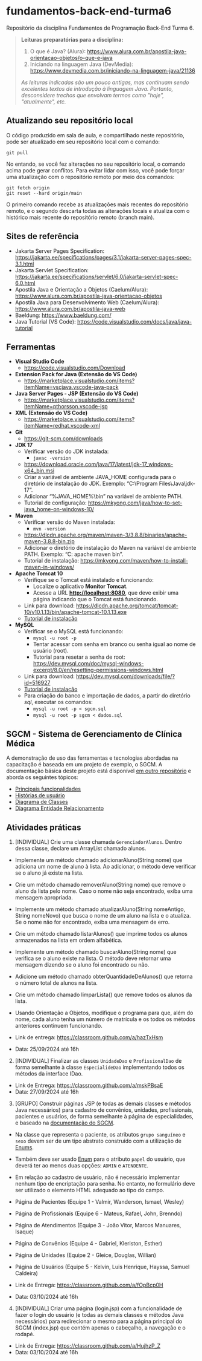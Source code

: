 # fundamentos-back-end-turma6
Repositório da disciplina Fundamentos de Programação Back-End Turma 6.

> **Leituras preparatórias para a disciplina:**
>
> 1. O que é Java? (Alura): <https://www.alura.com.br/apostila-java-orientacao-objetos/o-que-e-java>
> 2. Iniciando na linguagem Java
 (DevMedia): <https://www.devmedia.com.br/iniciando-na-linguagem-java/21136>
>
> _As leituras indicadas são um pouco antigas, mas continuam sendo excelentes textos de introdução à linguagem Java. Portanto, desconsidere trechos que envolvam termos como "hoje", "atualmente", etc._

## Atualizando seu repositório local

O código produzido em sala de aula, e compartilhado neste repositório, pode ser atualizado em seu repositório local com o comando:

```console
git pull
```

No entando, se você fez alterações no seu repositório local, o comando acima pode gerar conflitos. Para evitar lidar com isso, você pode forçar uma atualização com o repositório remoto por meio dos comandos:

```console
git fetch origin
git reset --hard origin/main
```

O primeiro comando recebe as atualizações mais recentes do repositório remoto, e o segundo descarta todas as alterações locais e atualiza com o histórico mais recente do repositório remoto (branch main).

## Sites de referência

- Jakarta Server Pages Specification: <https://jakarta.ee/specifications/pages/3.1/jakarta-server-pages-spec-3.1.html>
- Jakarta Servlet Specification: <https://jakarta.ee/specifications/servlet/6.0/jakarta-servlet-spec-6.0.html>
- Apostila Java e Orientação a Objetos (Caelum/Alura): <https://www.alura.com.br/apostila-java-orientacao-objetos>
- Apostila Java para Desenvolvimento Web (Caelum/Alura): <https://www.alura.com.br/apostila-java-web>
- Baeldung: <https://www.baeldung.com/>
- Java Tutorial (VS Code): <https://code.visualstudio.com/docs/java/java-tutorial>

## Ferramentas

- **Visual Studio Code**
  - <https://code.visualstudio.com/Download>
- **Extension Pack for Java (Extensão do VS Code)**
  - <https://marketplace.visualstudio.com/items?itemName=vscjava.vscode-java-pack>
- **Java Server Pages - JSP (Extensão do VS Code)**
  - <https://marketplace.visualstudio.com/items?itemName=pthorsson.vscode-jsp>
- **XML (Extensão do VS Code)**
  - <https://marketplace.visualstudio.com/items?itemName=redhat.vscode-xml>
- **Git**
  - <https://git-scm.com/downloads>
- **JDK 17**
  - Verificar versão do JDK instalada:
    - ```javac -version```
  - <https://download.oracle.com/java/17/latest/jdk-17_windows-x64_bin.msi>
  - Criar a variável de ambiente JAVA_HOME configurada para o diretório de instalação do JDK. Exemplo: “C:\Program Files\Java\jdk-17”.
  - Adicionar “%JAVA_HOME%\bin” na variável de ambiente PATH.
  - Tutorial de configuração: <https://mkyong.com/java/how-to-set-java_home-on-windows-10/>
- **Maven**
  - Verificar versão do Maven instalada:
    - ```mvn -version```
  - <https://dlcdn.apache.org/maven/maven-3/3.8.8/binaries/apache-maven-3.8.8-bin.zip>
  - Adicionar o diretório de instalação do Maven na variável de ambiente PATH. Exemplo: “C: apache maven bin”.
  - Tutorial de instalação: <https://mkyong.com/maven/how-to-install-maven-in-windows/>
- **Apache Tomcat 10**
  - Verifique se o Tomcat está instalado e funcionando:
    - Localize o aplicativo **Monitor Tomcat**.
    - Acesse a URL **<http://localhost:8080>**, que deve exibir uma página indicando que o Tomcat está funcionando.
  - Link para download: <https://dlcdn.apache.org/tomcat/tomcat-10/v10.1.13/bin/apache-tomcat-10.1.13.exe>
  - [Tutorial de instalação](https://github.com/webacademyufac/tutoriais/blob/main/tomcat/tomcat.md)
- **MySQL**
  - Verificar se o MySQL está funcionando:
    - ```mysql -u root -p```
    - Tentar acessar com senha em branco ou senha igual ao nome de usuário (root).
    - Tutorial para resetar a senha de root: <https://dev.mysql.com/doc/mysql-windows-excerpt/8.0/en/resetting-permissions-windows.html>
  - Link para download: <https://dev.mysql.com/downloads/file/?id=516927>
  - [Tutorial de instalação](https://github.com/webacademyufac/tutoriais/blob/main/mysql/mysql.md)
  - Para criação do banco e importação de dados, a partir do diretório _sql_, executar os comandos:
    - ```mysql -u root -p < sgcm.sql```
    - ```mysql -u root -p sgcm < dados.sql```

## SGCM - Sistema de Gerenciamento de Clínica Médica

A demonstração de uso das ferramentas e tecnologias abordadas na capacitação é baseada em um projeto de exemplo, o SGCM. A documentação básica deste projeto está disponível [em outro repositório](https://github.com/webacademyufac/sgcmdocs) e aborda os seguintes tópicos:

- [Principais funcionalidades](https://github.com/webacademyufac/sgcmdocs#principais-funcionalides)
- [Histórias de usuário](https://github.com/webacademyufac/sgcmdocs#histórias-de-usuário)
- [Diagrama de Classes](https://github.com/webacademyufac/sgcmdocs#diagrama-de-classes)
- [Diagrama Entidade Relacionamento](https://github.com/webacademyufac/sgcmdocs#diagrama-entidade-relacionamento)

## Atividades práticas

 1. [INDIVIDUAL] Crie uma classe chamada `GerenciadorAlunos`. Dentro dessa classe, declare um ArrayList<String> chamado alunos.
 - Implemente um método chamado adicionarAluno(String nome) que adiciona um nome de aluno à lista. Ao adicionar, o método deve verificar se o aluno já existe na lista.
 - Crie um método chamado removerAluno(String nome) que remove o aluno da lista pelo nome. Caso o nome não seja encontrado, exiba uma mensagem apropriada.
 - Implemente um método chamado atualizarAluno(String nomeAntigo, String nomeNovo) que busca o nome de um aluno na lista e o atualiza. Se o nome não for encontrado, exiba uma mensagem de erro.
 - Crie um método chamado listarAlunos() que imprime todos os alunos armazenados na lista em ordem alfabética.
 - Implemente um método chamado buscarAluno(String nome) que verifica se o aluno existe na lista. O método deve retornar uma mensagem dizendo se o aluno foi encontrado ou não.
 - Adicione um método chamado obterQuantidadeDeAlunos() que retorna o número total de alunos na lista.
 - Crie um método chamado limparLista() que remove todos os alunos da lista.
 - Usando Orientação a Objetos, modifique o programa para que, além do nome, cada aluno tenha um número de matrícula e os todos os métodos anteriores continuem funcionando.

  - Link de entrega: https://classroom.github.com/a/hazTxHsm
  - Data: 25/09/2024 até 16h


 2. [INDIVIDUAL] Finalizar as classes `UnidadeDao` e `ProfissionalDao` de forma semelhante à classe `EspecialideDao` implementando todos os métodos da interface IDao. 

  - Link de Entrega: https://classroom.github.com/a/mskPBsaE
  - Data: 27/09/2024 até 16h

 3. [GRUPO] Construir páginas JSP (e todas as demais classes e métodos Java necessários) para cadastro de convênios, unidades, profissionais, pacientes e usuários, de forma semelhante à página de especialidades, e baseado na [documentação do SGCM](https://github.com/webacademyufac/sgcmdocs).

 - Na classe que representa o paciente, os atributos `grupo sanguíneo` e `sexo` devem ser de um tipo abstrato construído com a utilização de [Enums](https://docs.oracle.com/javase/tutorial/java/javaOO/enum.html).
 - Também deve ser usado [Enum](https://docs.oracle.com/javase/tutorial/java/javaOO/enum.html) para o atributo `papel` do usuário, que deverá ter ao menos duas opções: `ADMIN` e `ATENDENTE`.
 - Em relação ao cadastro de usuário, não é necessário implementar nenhum tipo de encriptação para senha. No entanto, no formulário deve ser utilizado o elemento HTML adequado ao tipo do campo.

  - Página de Pacientes (Equipe 1 - Valmir, Wanderson, Ismael, Wesley)
  - Página de Profissionais (Equipe 6 - Mateus, Rafael, John, Brenndo)
  - Página de Atendimentos (Equipe 3 - João Vitor, Marcos Manuares, Isaque)
  - Página de Convênios (Equipe 4 - Gabriel, Kleriston, Esther)
  - Página de Unidades (Equipe 2 - Gleice, Douglas, Willian)
  - Página de Usuários (Equipe 5 - Kelvin, Luis Henrique, Hayssa, Samuel Caldeira)
  
   - Link de Entrega: https://classroom.github.com/a/fOpBcp0H
   - Data: 03/10/2024 até 16h

 4. [INDIVIDUAL] Criar uma página (login.jsp) com a funcionalidade de fazer o login do usuário (e todas as demais classes e métodos Java necessários) para redirecionar o mesmo para a página principal do SGCM (index.jsp) que contém apenas o cabeçalho, a navegação e o rodapé. 
 
  - Link de Entrega: https://classroom.github.com/a/HujhzP_Z
  - Data: 03/10/2024 até 16h